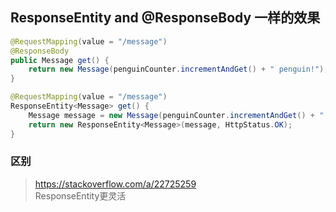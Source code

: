 
## ResponseEntity<T> and @ResponseBody 一样的效果

```java
@RequestMapping(value = "/message")
@ResponseBody
public Message get() {
    return new Message(penguinCounter.incrementAndGet() + " penguin!");
}
```

```java
@RequestMapping(value = "/message")
ResponseEntity<Message> get() {
    Message message = new Message(penguinCounter.incrementAndGet() + " penguin!");
    return new ResponseEntity<Message>(message, HttpStatus.OK);
}
```
  
  ### 区别
  > https://stackoverflow.com/a/22725259  
  ResponseEntity更灵活
